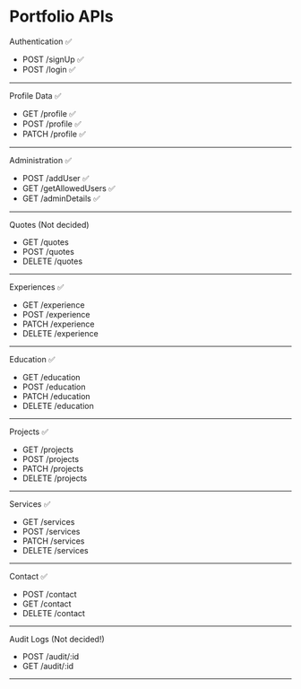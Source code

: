 # Portfolio APIs

Authentication ✅

- POST /signUp ✅
- POST /login ✅

---

Profile Data ✅

- GET /profile ✅
- POST /profile ✅
- PATCH /profile ✅

---

Administration ✅

- POST /addUser ✅
- GET /getAllowedUsers ✅
- GET /adminDetails ✅

---

Quotes (Not decided)

- GET /quotes
- POST /quotes
- DELETE /quotes

---

Experiences ✅

- GET /experience
- POST /experience
- PATCH /experience
- DELETE /experience

---

Education ✅

- GET /education
- POST /education
- PATCH /education
- DELETE /education

---

Projects ✅

- GET /projects
- POST /projects
- PATCH /projects
- DELETE /projects

---

Services ✅

- GET /services
- POST /services
- PATCH /services
- DELETE /services

---

Contact ✅

- POST /contact
- GET /contact
- DELETE /contact

---

Audit Logs (Not decided!)

- POST /audit/:id
- GET /audit/:id

---
